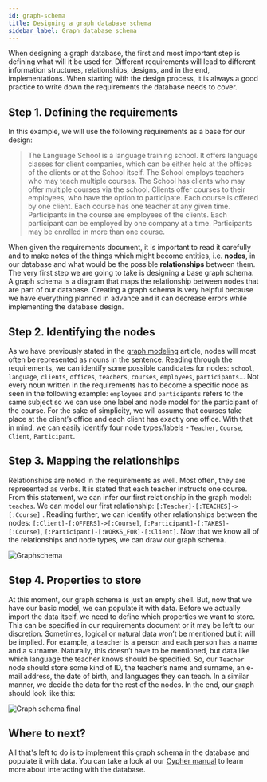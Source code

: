 ```yaml
---
id: graph-schema
title: Designing a graph database schema
sidebar_label: Graph database schema
---
```


When designing a graph database, the first and most important step is defining
what will it be used for. Different requirements will lead to different
information structures, relationships, designs, and in the end, implementations.
When starting with the design process, it is always a good practice to write
down the requirements the database needs to cover.

## Step 1. Defining the requirements
In this example, we will use the following requirements as a base for our
design:

> The Language School is a language training school. It offers language classes
> for client companies, which can be either held at the offices of the clients
> or at the School itself. The School employs teachers who may teach multiple
> courses. The School has clients who may offer multiple courses via the school.
> Clients offer courses to their employees, who have the option to participate.
> Each course is offered by one client. Each course has one teacher at any given
> time. Participants in the course are employees of the clients. Each
> participant can be employed by one company at a time. Participants may be
> enrolled in more than one course.

When given the requirements document, it is important to read it carefully and
to make notes of the things which might become entities, i.e. **nodes**, in our
database and what would be the possible **relationships** between them. The very
first step we are going to take is designing a base graph schema. A graph schema
is a diagram that maps the relationship between nodes that are part of our
database. Creating a graph schema is very helpful because we have everything
planned in advance and it can decrease errors while implementing the database
design.


## Step 2. Identifying the nodes
As we have previously stated in the [graph modeling](/) article, nodes will most
often be represented as nouns in the sentence. Reading through the requirements,
we can identify some possible candidates for nodes: `school`, `language`,
`clients`, `offices`, `teachers`, `courses`, `employees`, `participants`… Not
every noun written in the requirements has to become a specific node as seen in
the following example: `employees` and `participants` refers to the same subject
so we can use one label and node model for the participant of the course. For
the sake of simplicity, we will assume that courses take place at the client’s
office and each client has exactly one office. With that in mind, we can easily
identify four node types/labels - `Teacher`, `Course`, `Client`, `Participant`.


## Step 3. Mapping the relationships
Relationships are noted in the requirements as well. Most often, they are
represented as verbs. It is stated that each teacher instructs one course. From
this statement, we can infer our first relationship in the graph model:
`teaches`. We can model our first relationship:
`[:Teacher]-[:TEACHES]->[:Course]` . Reading further, we can identify other
relationships between the nodes: `[:Client]-[:OFFERS]->[:Course]`,
`[:Participant]-[:TAKES]-[:Course]`, `[:Participant]-[:WORKS_FOR]-[:Client]`.
Now that we know all of the relationships and node types, we can draw our graph
schema.

![Graphschema](https://hackmd.io/_uploads/BkvbCqzW_.jpg)



## Step 4. Properties to store
At this moment, our graph schema is just an empty shell. But, now that we have
our basic model, we can populate it with data. Before we actually import the
data itself, we need to define which properties we want to store. This can be
specified in our requirements document or it may be left to our discretion.
Sometimes, logical or natural data won’t be mentioned but it will be implied.
For example, a teacher is a person and each person has a name and a surname.
Naturally, this doesn’t have to be mentioned, but data like which language the
teacher knows should be specified. So, our `Teacher` node should store some kind
of ID, the teacher’s name and surname, an e-mail address, the date of birth, and
languages they can teach. In a similar manner, we decide the data for the rest
of the nodes. In the end, our graph should look like this:

![Graph schema final](https://hackmd.io/_uploads/SJRWJizbd.jpg)


## Where to next?
All that's left to do is to implement this graph schema in the database and
populate it with data. You can take a look at our [Cypher
manual](https://docs.memgraph.com/cypher-manual/) to learn more about
interacting with the database.
